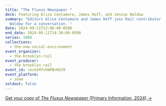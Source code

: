 ```yaml
---
title: "The Fluxus Newspaper "
deck: Featuring Alice Centamore, James Hoff, and Jennie Waldow
summary: "Editors Alice Centamore and James Hoff join Rail contributor Jennie
  Waldow for a conversation. "
date: 2024-09-11T13:00:00-0500
end_date: 2024-09-11T14:30:00-0500
series: 1089
collections:
  - the-new-social-environment
event_organizer:
  - the-brooklyn-rail
event_producer:
  - the-brooklyn-rail
event_id: recUsM7vhWPBnKb39
event_platform:
  - zoom
soldout: false
---
```

[G﻿et your copy of *The Fluxus Newspaper* (Primary Information, 2024) →](https://primaryinformation.org/product/the-fluxus-newspaper/)